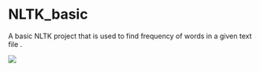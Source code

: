 # NLTK_basic
A basic NLTK project that is used to find frequency of words in a given text file . 


![](Figure1.png)
